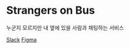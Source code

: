 # Strangers on Bus

누군지 모르지만 내 옆에 있을 사람과 채팅하는 서비스

[Slack](https://strangersonsubway.slack.com)
[Figma](https://www.figma.com/files/team/1462005587373981919/project/326294968/Team-project?fuid=1462005585749641576)
